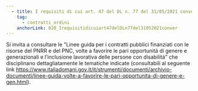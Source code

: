 ```yaml
---
  - title: I requisiti di cui art. 47 del DL n. 77 del 31/05/2021 convertito con modificazioni dalla legge n. 108 del 29/07/2021 (inclusione lavorativa delle persone disabili, parità di genere e l'assunzione di giovani, con età inferiore a trentasei anni) sono richiesti per tutte le aziende?
    tag:
      - contratti_ordini
    anchorLink: 020_Irequisitidicuiart47delDLn77del31052021conver
---
```


Si invita a consultare le "Linee guida per i contratti pubblici finanziati con le risorse del PNRR e del PNC, volte a favorire le pari opportunità di genere e generazionali e l’inclusione lavorativa delle persone con disabilità" che disciplinano dettagliatamente le tematiche indicate (consultabili al seguente link https://www.italiadomani.gov.it/it/strumenti/documenti/archivio-documenti/linee-guida-volte-a-favorire-le-pari-opportunita-di-genere-e-gen.html).